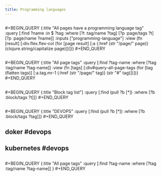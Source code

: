 ```yaml
---
title: Programming languages
---
```


##
#+BEGIN_QUERY
{:title "All pages have a programming language tag"
 :query [:find ?name
         :in $ ?tag
         :where
         [?t :tag/name ?tag]
         [?p :page/tags ?t]
         [?p :page/name ?name]]
 :inputs ["programming-language"]
 :view (fn [result]
         [:div.flex.flex-col
          (for [page result]
            [:a {:href (str "/page/" page)} (clojure.string/capitalize page)])])}
#+END_QUERY
##
#+BEGIN_QUERY
{:title "All page tags"
:query [:find ?tag-name
        :where
        [?tag :tag/name ?tag-name]]
:view (fn [tags]
        [:div#query-all-page-tags
         (for [tag (flatten tags)]
           [:a.tag.mr-1 {:href (str "/page/" tag)}
            (str "#" tag)])])}
#+END_QUERY
##
#+BEGIN_QUERY
{:title "Block tag list"]
 :query [:find (pull ?b [*])
         :where
         [?b :block/tags ?t]]}
#+END_QUERY
##
#+BEGIN_QUERY
{:title "DEVOPS"
 :query [:find (pull ?b [*])
         :where
         [?b :block/tags ?tag]]}
#+END_QUERY
## doker #devops
## kubernetes #devops
##
##
#+BEGIN_QUERY
{:title "All page tags"
:query [:find ?tag-name
        :where
        [?tag :tag/name ?tag-name]]
}
#+END_QUERY
